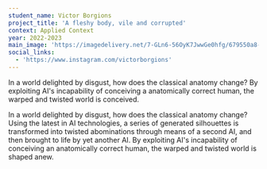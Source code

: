 ```yaml
---
student_name: Victor Borgions
project_title: 'A fleshy body, vile and corrupted'
context: Applied Context
year: 2022-2023
main_image: 'https://imagedelivery.net/7-GLn6-56OyK7JwwGe0hfg/679550a8-dde7-4e24-da51-9445fd584700'
social_links:
  - 'https://www.instagram.com/victorborgions'
---
```


In a world delighted by disgust, how does the classical anatomy change? By exploiting AI's incapability of conceiving a anatomically correct human, the warped and twisted world is conceived.

In a world delighted by disgust, how does the classical anatomy change? Using the latest in AI technologies, a series of generated silhouettes is transformed into twisted abominations through means of a second AI, and then brought to life by yet another AI. By exploiting AI's incapability of conceiving an anatomically correct human, the warped and twisted world is shaped anew.
